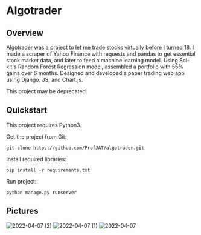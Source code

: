 # Algotrader

## Overview
Algotrader was a project to let me trade stocks virtually before I turned 18. I made a scraper of Yahoo Finance with requests and pandas to get essential stock market data, and later to feed a machine learning model. Using Sci-kit's Random Forest Regression model, assembled a portfolio with 55% gains over 6 months. Designed and developed a paper trading web app using Django, JS, and Chart.js.

This project may be deprecated.

## Quickstart
This project requires Python3.

Get the project from Git:

```git clone https://github.com/ProfJAT/algotrader.git```

Install required libraries:

```pip install -r requirements.txt```

Run project:

```python manage.py runserver```

## Pictures
![2022-04-07 (2)](https://user-images.githubusercontent.com/46096425/162139907-674296c4-e7b2-4a8d-afd8-8e435313a6e5.png)
![2022-04-07 (1)](https://user-images.githubusercontent.com/46096425/162139884-b298042d-df18-4756-b692-dbfe8058fbcc.png)
![2022-04-07](https://user-images.githubusercontent.com/46096425/162139926-d9265f92-5a30-4ad1-8f1b-2ea68fe0da14.png)
